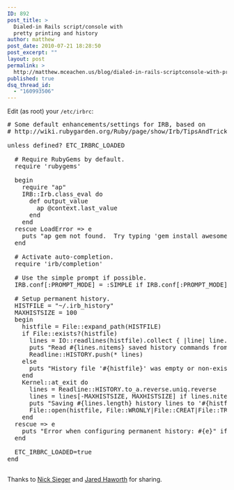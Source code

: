 ```yaml
---
ID: 892
post_title: >
  Dialed-in Rails script/console with
  pretty printing and history
author: matthew
post_date: 2010-07-21 18:28:50
post_excerpt: ""
layout: post
permalink: >
  http://matthew.mceachen.us/blog/dialed-in-rails-scriptconsole-with-pretty-printing-and-history-892.html
published: true
dsq_thread_id:
  - "160993506"
---
```

Edit (as root) your <code>/etc/irbrc</code>:
<pre lang="ruby">
# Some default enhancements/settings for IRB, based on
# http://wiki.rubygarden.org/Ruby/page/show/Irb/TipsAndTricks

unless defined? ETC_IRBRC_LOADED

  # Require RubyGems by default.
  require 'rubygems'

  begin
    require "ap"
    IRB::Irb.class_eval do
      def output_value
        ap @context.last_value
      end
    end
  rescue LoadError => e
    puts "ap gem not found.  Try typing 'gem install awesome_print' to get super-fancy output."
  end

  # Activate auto-completion.
  require 'irb/completion'

  # Use the simple prompt if possible.
  IRB.conf[:PROMPT_MODE] = :SIMPLE if IRB.conf[:PROMPT_MODE] == :DEFAULT

  # Setup permanent history.
  HISTFILE = "~/.irb_history"
  MAXHISTSIZE = 100
  begin
    histfile = File::expand_path(HISTFILE)
    if File::exists?(histfile)
      lines = IO::readlines(histfile).collect { |line| line.chomp }
      puts "Read #{lines.nitems} saved history commands from '#{histfile}'." if $VERBOSE
      Readline::HISTORY.push(* lines)
    else
      puts "History file '#{histfile}' was empty or non-existant." if $VERBOSE
    end
    Kernel::at_exit do
      lines = Readline::HISTORY.to_a.reverse.uniq.reverse
      lines = lines[-MAXHISTSIZE, MAXHISTSIZE] if lines.nitems > MAXHISTSIZE
      puts "Saving #{lines.length} history lines to '#{histfile}'." if $VERBOSE
      File::open(histfile, File::WRONLY|File::CREAT|File::TRUNC) { |io| io.puts lines.join("\n") }
    end
  rescue => e
    puts "Error when configuring permanent history: #{e}" if $VERBOSE
  end

  ETC_IRBRC_LOADED=true
end

</pre>
Thanks to <a href="http://blog.nicksieger.com/articles/2006/04/23/tweaking-irb">Nick Sieger</a> and <a href="http://www.alloycode.com/2010/6/26/automatic-color-coding-for-script-console-and-irb">Jared Haworth</a> for sharing.